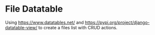 # File Datatable

Using https://www.datatables.net/ and https://pypi.org/project/django-datatable-view/ to create a files list with CRUD actions.